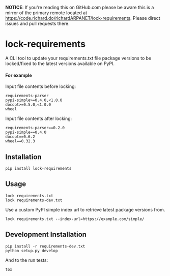 **NOTICE**: If you're reading this on GitHub.com please be aware this is a mirror of the primary remote located at https://code.richard.do/richardARPANET/lock-requirements.
Please direct issues and pull requests there.

# lock-requirements

A CLI tool to update your requirements.txt file package versions to be locked/fixed to the latest versions available on PyPI.

#### For example

Input file contents before locking:

```
requirements-parser
pypi-simple>=0.4.0,<1.0.0
docopt>=0.5.0,<1.0.0
wheel
```

Input file contents after locking:

```
requirements-parser==0.2.0
pypi-simple==0.4.0
docopt==0.6.2
wheel==0.32.3
```

## Installation

```
pip install lock-requirements
```

## Usage

```
lock requirements.txt
lock requirements-dev.txt
```

Use a custom PyPI simple index url to retrieve latest package versions from.

```
lock requirements.txt --index-url=https://example.com/simple/
```

## Development Installation

```
pip install -r requirements-dev.txt
python setup.py develop
```

And to the run tests:

```
tox
```
